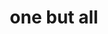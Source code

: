 ---
pid: CH696
title: one but all
location_transcription: Rittenhouse Square
zipcode: '19107'
outside_phl: 
neighborhood: Chinatown, Washington Square West, Avenue of The Arts, Midtown Village
age: '23'
age_range: 20-29
instagram: 
image_file_name: CH_696.jpg
proposal_transcription: A large human monument that represents all cultures and races
  (a melting pot person)
topic: Inclusivity
topic_summary: '0'
type: Other No Form
keywords_other: melting pot
credit: Nick Cronin
image_labels: 
twitter: 
facebook: 
permalink: "/monuments/ch696/"
layout: item-page
---